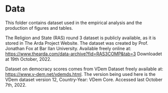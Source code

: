 # Data
This folder contains dataset used in the empirical analysis and the production of figures and tables.

The Religion and State (RAS) round 3 dataset is publicly available, as it is stored in The Arda Project Website. 
The dataset was created by Prof. Jonathan Fox at Bar Ilan University. 
Available freely online at: https://www.thearda.com/data-archive?fid=RAS3COMP&tab=3 Downloadet at 19th October, 2022.

Dataset on democracy scores comes from VDem Dataset freely available at: https://www.v-dem.net/vdemds.html.
The version being used here is the VDem dataset version 12, Country-Year: VDem Core. Accessed last October 7th, 2022.
